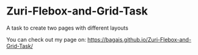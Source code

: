 # Zuri-Flebox-and-Grid-Task
A task to create two pages with different layouts

You can check out my page on: https://bagais.github.io/Zuri-Flebox-and-Grid-Task/
